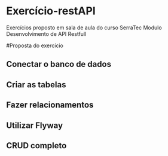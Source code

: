 # Exercício-restAPI

Exercícios proposto em sala de aula do curso SerraTec
Modulo Desenvolvimento de API Restfull

#Proposta do exercício

## Conectar o banco de dados

## Criar as tabelas

## Fazer relacionamentos

## Utilizar Flyway

## CRUD completo
